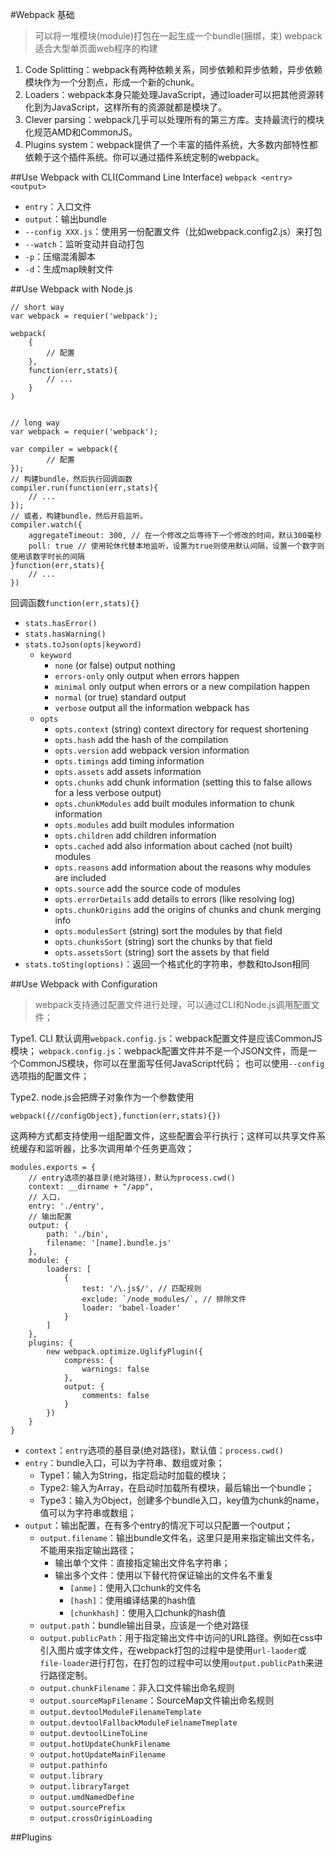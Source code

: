 #Webpack 基础
> 可以将一堆模块(module)打包在一起生成一个bundle(捆绑，束)
> webpack适合大型单页面web程序的构建

1. Code Splitting：webpack有两种依赖关系，同步依赖和异步依赖，异步依赖模块作为一个分割点，形成一个新的chunk。
2. Loaders：webpack本身只能处理JavaScript，通过loader可以把其他资源转化到为JavaScript，这样所有的资源就都是模块了。
3. Clever parsing：webpack几乎可以处理所有的第三方库。支持最流行的模块化规范AMD和CommonJS。
4. Plugins system：webpack提供了一个丰富的插件系统，大多数内部特性都依赖于这个插件系统。你可以通过插件系统定制的webpack。

##Use Webpack with CLI(Command Line Interface)
`webpack <entry> <output>`
+ `entry`：入口文件
+ `output`：输出bundle
+ `--config XXX.js`：使用另一份配置文件（比如webpack.config2.js）来打包
+ `--watch`：监听变动并自动打包
+ `-p`：压缩混淆脚本
+ `-d`：生成map映射文件

##Use Webpack with Node.js
	
	// short way
	var webpack = requier('webpack');
	
	webpack(
		{
			// 配置
		},
		function(err,stats){
			// ...
		}
	)


	// long way
	var webpack = requier('webpack');

	var compiler = webpack({
			// 配置
	});
	// 构建bundle，然后执行回调函数
	compiler.run(function(err,stats){
		// ...
	});
	// 或者，构建bundle，然后开启监听。
	compiler.watch({
		aggregateTimeout: 300, // 在一个修改之后等待下一个修改的时间，默认300毫秒
		poll: true // 使用轮休代替本地监听，设置为true则使用默认间隔，设置一个数字则使用该数字时长的间隔
	}function(err,stats){
		// ...
	})

回调函数`function(err,stats){}`

+ `stats.hasError()`
+ `stats.hasWarning()`
+ `stats.toJson(opts|keyword)`
	* `keyword`
		- `none` (or false) output nothing
		- `errors-only` only output when errors happen
		- `minimal` only output when errors or a new compilation happen
		- `normal` (or true) standard output
		- `verbose` output all the information webpack has
	* `opts`
		- `opts.context` (string) context directory for request shortening
		- `opts.hash` add the hash of the compilation
		- `opts.version` add webpack version information
		- `opts.timings` add timing information
		- `opts.assets` add assets information
		- `opts.chunks` add chunk information (setting this to false allows for a less verbose output)
		- `opts.chunkModules` add built modules information to chunk information
		- `opts.modules` add built modules information
		- `opts.children` add children information
		- `opts.cached` add also information about cached (not built) modules
		- `opts.reasons` add information about the reasons why modules are included
		- `opts.source` add the source code of modules
		- `opts.errorDetails` add details to errors (like resolving log)
		- `opts.chunkOrigins` add the origins of chunks and chunk merging info
		- `opts.modulesSort` (string) sort the modules by that field
		- `opts.chunksSort` (string) sort the chunks by that field
		- `opts.assetsSort` (string) sort the assets by that field
+ `stats.toSting(options)`：返回一个格式化的字符串，参数和toJson相同


##Use Webpack with Configuration
> webpack支持通过配置文件进行处理，可以通过CLI和Node.js调用配置文件；

Type1. CLI 默认调用`webpack.config.js`：webpack配置文件是应该CommonJS模块；
`webpack.config.js`：webpack配置文件并不是一个JSON文件，而是一个CommonJS模块，你可以在里面写任何JavaScript代码；
也可以使用`--config`选项指的配置文件；

Type2. node.js会把牌子对象作为一个参数使用

	webpack({//configObject},function(err,stats){})

这两种方式都支持使用一组配置文件，这些配置会平行执行；这样可以共享文件系统缓存和监听器，比多次调用单个任务更高效；

	modules.exports = {
		// entry选项的基目录(绝对路径)，默认为process.cwd()
		context: __dirname + "/app",
		// 入口，
		entry: './entry', 
		// 输出配置
		output: { 
			path: './bin',
			filename: '[name].bundle.js'
		},
		module: {
			loaders: [
				{
					test: '/\.js$/', // 匹配规则
					exclude: `/node_modules/`, // 排除文件
					loader: 'babel-loader' 
				}
			]
		},
		plugins: {
			new webpack.optimize.UglifyPlugin({
				compress: {
					warnings: false
				},
				output: {
					comments: false
				}
			})
		}
	}


+ `context`：`entry`选项的基目录(绝对路径)，默认值：`process.cwd()`
+ `entry`：bundle入口，可以为字符串、数组或对象；
	* Type1：输入为String，指定启动时加载的模块；
	* Type2: 输入为Array，在启动时加载所有模块，最后输出一个bundle；
	* Type3：输入为Object，创建多个bundle入口，key值为chunk的name，值可以为字符串或数组；
+ `output`：输出配置，在有多个entry的情况下可以只配置一个output；
	* `output.filename`：输出bundle文件名，这里只是用来指定输出文件名，不能用来指定输出路径；
		- 输出单个文件：直接指定输出文件名字符串；
		- 输出多个文件：使用以下替代符保证输出的文件名不重复
			+ `[anme]`：使用入口chunk的文件名
			+ `[hash]`：使用编译结果的hash值
			+ `[chunkhash]`：使用入口chunk的hash值
	* `output.path`：bundle输出目录，应该是一个绝对路径
	* `output.publicPath`：用于指定输出文件中访问的URL路径。例如在css中引入图片或字体文件，在webpack打包的过程中是使用`url-laoder`或`file-loader`进行打包，在打包的过程中可以使用`output.publicPath`来进行路径定制。
	* `output.chunkFilename`：非入口文件输出命名规则
	* `output.sourceMapFilename`：SourceMap文件输出命名规则
	* `output.devtoolModuleFilenameTemplate`
	* `output.devtoolFallbackModuleFielnameTmeplate`
	* `output.devtoolLineToLine`
	* `output.hotUpdateChunkFilename`
	* `output.hotUpdateMainFilename`
	* `output.pathinfo`
	* `output.library`
	* `output.libraryTarget`
	* `output.umdNamedDefine`
	* `output.sourcePrefix`
	* `output.crossOriginLoading`

##Plugins

